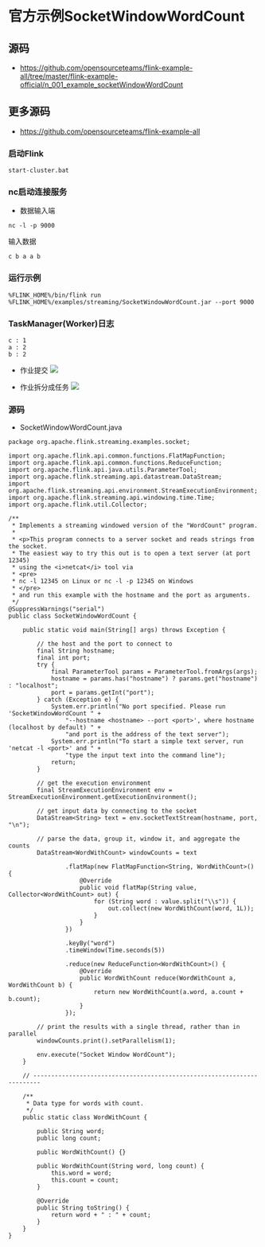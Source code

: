 # 官方示例SocketWindowWordCount

## 源码
- https://github.com/opensourceteams/flink-example-all/tree/master/flink-example-official/n_001_example_socketWindowWordCount

## 更多源码
- https://github.com/opensourceteams/flink-example-all

### 启动Flink
```aidl
start-cluster.bat
```
### nc启动连接服务
- 数据输入端
```aidl
nc -l -p 9000
```
输入数据
```aidl
c b a a b
```

### 运行示例
```aidl
%FLINK_HOME%/bin/flink run %FLINK_HOME%/examples/streaming/SocketWindowWordCount.jar --port 9000
```

### TaskManager(Worker)日志
```aidl
c : 1
a : 2
b : 2
```
- 作业提交
[![](https://opensourceteams.github.io/flink-example-all/flink-example-official/n_001_example_socketWindowWordCount/md/image/overview.png)](https://opensourceteams.github.io/flink-example-all/flink-example-official/n_001_example_socketWindowWordCount/md/image/overview.png)

- 作业拆分成任务
[![](https://opensourceteams.github.io/flink-example-all//flink-example-official/n_001_example_socketWindowWordCount/md/image/job.png)]()

### 源码
- SocketWindowWordCount.java

```aidl
package org.apache.flink.streaming.examples.socket;

import org.apache.flink.api.common.functions.FlatMapFunction;
import org.apache.flink.api.common.functions.ReduceFunction;
import org.apache.flink.api.java.utils.ParameterTool;
import org.apache.flink.streaming.api.datastream.DataStream;
import org.apache.flink.streaming.api.environment.StreamExecutionEnvironment;
import org.apache.flink.streaming.api.windowing.time.Time;
import org.apache.flink.util.Collector;

/**
 * Implements a streaming windowed version of the "WordCount" program.
 *
 * <p>This program connects to a server socket and reads strings from the socket.
 * The easiest way to try this out is to open a text server (at port 12345)
 * using the <i>netcat</i> tool via
 * <pre>
 * nc -l 12345 on Linux or nc -l -p 12345 on Windows
 * </pre>
 * and run this example with the hostname and the port as arguments.
 */
@SuppressWarnings("serial")
public class SocketWindowWordCount {

	public static void main(String[] args) throws Exception {

		// the host and the port to connect to
		final String hostname;
		final int port;
		try {
			final ParameterTool params = ParameterTool.fromArgs(args);
			hostname = params.has("hostname") ? params.get("hostname") : "localhost";
			port = params.getInt("port");
		} catch (Exception e) {
			System.err.println("No port specified. Please run 'SocketWindowWordCount " +
				"--hostname <hostname> --port <port>', where hostname (localhost by default) " +
				"and port is the address of the text server");
			System.err.println("To start a simple text server, run 'netcat -l <port>' and " +
				"type the input text into the command line");
			return;
		}

		// get the execution environment
		final StreamExecutionEnvironment env = StreamExecutionEnvironment.getExecutionEnvironment();

		// get input data by connecting to the socket
		DataStream<String> text = env.socketTextStream(hostname, port, "\n");

		// parse the data, group it, window it, and aggregate the counts
		DataStream<WordWithCount> windowCounts = text

				.flatMap(new FlatMapFunction<String, WordWithCount>() {
					@Override
					public void flatMap(String value, Collector<WordWithCount> out) {
						for (String word : value.split("\\s")) {
							out.collect(new WordWithCount(word, 1L));
						}
					}
				})

				.keyBy("word")
				.timeWindow(Time.seconds(5))

				.reduce(new ReduceFunction<WordWithCount>() {
					@Override
					public WordWithCount reduce(WordWithCount a, WordWithCount b) {
						return new WordWithCount(a.word, a.count + b.count);
					}
				});

		// print the results with a single thread, rather than in parallel
		windowCounts.print().setParallelism(1);

		env.execute("Socket Window WordCount");
	}

	// ------------------------------------------------------------------------

	/**
	 * Data type for words with count.
	 */
	public static class WordWithCount {

		public String word;
		public long count;

		public WordWithCount() {}

		public WordWithCount(String word, long count) {
			this.word = word;
			this.count = count;
		}

		@Override
		public String toString() {
			return word + " : " + count;
		}
	}
}

```